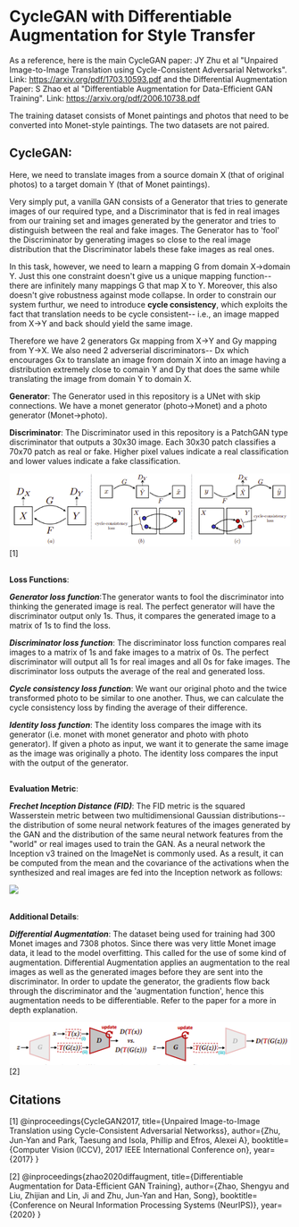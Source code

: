 # **CycleGAN** with **Differentiable Augmentation** for Style Transfer

As a reference, here is the main CycleGAN paper: JY Zhu et al "Unpaired Image-to-Image Translation using Cycle-Consistent Adversarial Networks". 
Link: https://arxiv.org/pdf/1703.10593.pdf
and the Differential Augmentation Paper: S Zhao et al "Differentiable Augmentation for Data-Efficient GAN Training".
Link: https://arxiv.org/pdf/2006.10738.pdf

The training dataset consists of Monet paintings and photos that need to be converted into Monet-style paintings. The two datasets are not paired.

## CycleGAN:

Here, we need to translate images from a source domain X (that of original photos) to a target domain Y (that of Monet paintings).

Very simply put, a vanilla GAN consists of a Generator that tries to generate images of our required type, and a Discriminator that is fed in real images from our training set and images generated by the generator and tries to distinguish between the real and fake images. The Generator has to 'fool' the Discriminator by generating images so close to the real image distribution that the Discriminator labels these fake images as real ones.

In this task, however, we need to learn a mapping G from domain X->domain Y. Just this one constraint doesn't give us a unique mapping function-- there are infinitely many mappings G that map X to Y. Moreover, this also doesn't give robustness against mode collapse. In order to constrain our system furthur, we need to introduce **cycle consistency**, which exploits the fact that translation needs to be cycle consistent-- i.e., an image mapped from X->Y and back should yield the same image. 

Therefore we have 2 generators Gx mapping from X->Y and Gy mapping from Y->X. We also need 2 adverserial discriminators-- Dx which encourages Gx to translate an image from domain X into an image having a distribution extremely close to comain Y and Dy that does the same while translating the image from domain Y to domain X.

**Generator**: The Generator used in this repository is a UNet with skip connections. We have a monet generator (photo->Monet) and a photo generator (Monet->photo).

**Discriminator**: The Discriminator used in this repository is a PatchGAN type discriminator that outputs a 30x30 image. Each 30x30 patch classifies a 70x70 patch as real or fake. Higher pixel values indicate a real classification and lower values indicate a fake classification.

![](https://github.com/shreshtashetty/CycleGANPhototoMonet/blob/main/CycleGAN.PNG) [1]

##

**Loss Functions**:

***Generator loss function***:The generator wants to fool the discriminator into thinking the generated image is real. The perfect generator will have the discriminator output only 1s. Thus, it compares the generated image to a matrix of 1s to find the loss.

***Discriminator loss function***: The discriminator loss function compares real images to a matrix of 1s and fake images to a matrix of 0s. The perfect discriminator will output all 1s for real images and all 0s for fake images. The discriminator loss outputs the average of the real and generated loss.

***Cycle consistency loss function***: We want our original photo and the twice transformed photo to be similar to one another. Thus, we can calculate the cycle consistency loss by finding the average of their difference.

***Identity loss function***: The identity loss compares the image with its generator (i.e. monet with monet generator and photo with photo generator). If given a photo as input, we want it to generate the same image as the image was originally a photo. The identity loss compares the input with the output of the generator.

##

**Evaluation Metric**:

***Frechet Inception Distance (FID)***: 
The FID metric is the squared Wasserstein metric between two multidimensional Gaussian distributions-- the distribution of some neural network features of the images generated by the GAN and the distribution of the same neural network features from the "world" or real images used to train the GAN. As a neural network the Inception v3 trained on the ImageNet is commonly used. As a result, it can be computed from the mean and the covariance of the activations when the synthesized and real images are fed into the Inception network as follows:

![](https://wikimedia.org/api/rest_v1/media/math/render/svg/d2400530e03017712e6e21ccf71922dd15d052b0) 

##

**Additional Details**:

***Differential Augmentation***: The dataset being used for training had 300 Monet images and 7308 photos. Since there was very little Monet image data, it lead to the model overfitting. This called for the use of some kind of augmentation.
Differential Augmentation applies an augmentation to the real images as well as the generated images before they are sent into the discriminator. In order to update the generator, the gradients flow back through the discriminator and the 'augmentation function', hence this augmentation needs to be differentiable. Refer to the paper for a more in depth explanation.

![](https://github.com/shreshtashetty/CycleGANPhototoMonet/blob/main/DiffAugment.PNG) [2]

## 

## Citations

[1] @inproceedings{CycleGAN2017,
  title={Unpaired Image-to-Image Translation using Cycle-Consistent Adversarial Networkss},
  author={Zhu, Jun-Yan and Park, Taesung and Isola, Phillip and Efros, Alexei A},
  booktitle={Computer Vision (ICCV), 2017 IEEE International Conference on},
  year={2017}
}

[2] @inproceedings{zhao2020diffaugment,
  title={Differentiable Augmentation for Data-Efficient GAN Training},
  author={Zhao, Shengyu and Liu, Zhijian and Lin, Ji and Zhu, Jun-Yan and Han, Song},
  booktitle={Conference on Neural Information Processing Systems (NeurIPS)},
  year={2020}
}

